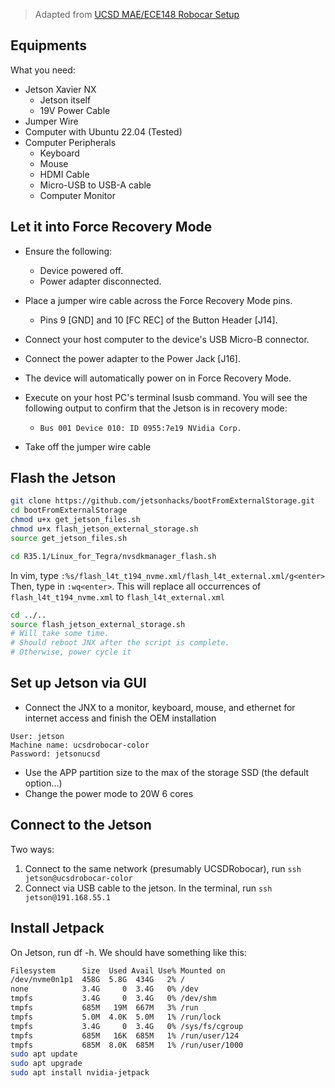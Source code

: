 > Adapted from [UCSD MAE/ECE148 Robocar Setup](https://docs.google.com/document/d/1mXgN9DcAj30HAsbfrHNCP-YEYqKWPTbcUssRI1Xab1A/edit#heading=h.qfnzubgcn5p6)

## Equipments

What you need:
- Jetson Xavier NX
    - Jetson itself
    - 19V Power Cable
- Jumper Wire
- Computer with Ubuntu 22.04 (Tested)
- Computer Peripherals
  - Keyboard
  - Mouse
  - HDMI Cable
  - Micro-USB to USB-A cable
  - Computer Monitor

## Let it into Force Recovery Mode

- Ensure the following:
  - Device powered off.
  - Power adapter disconnected.
- Place a jumper wire cable across the Force Recovery Mode pins. 
  - Pins 9 [GND] and 10 [FC REC] of the Button Header [J14].
- Connect your host computer to the device's USB Micro-B connector.
- Connect the power adapter to the Power Jack [J16].
- The device will automatically power on in Force Recovery Mode.
- Execute on your host PC's terminal lsusb command. You will see the following output to confirm that the Jetson is in recovery mode:
  - `Bus 001 Device 010: ID 0955:7e19 NVidia Corp.`

- Take off the jumper wire cable

## Flash the Jetson

```bash
git clone https://github.com/jetsonhacks/bootFromExternalStorage.git
cd bootFromExternalStorage
chmod u+x get_jetson_files.sh
chmod u+x flash_jetson_external_storage.sh
source get_jetson_files.sh
```

```bash
cd R35.1/Linux_for_Tegra/nvsdkmanager_flash.sh
```

In vim, type `:%s/flash_l4t_t194_nvme.xml/flash_l4t_external.xml/g<enter>`
Then, type in `:wq<enter>`. This will replace all occurrences of `flash_l4t_t194_nvme.xml` to `flash_l4t_external.xml`

```bash
cd ../..
source flash_jetson_external_storage.sh
# Will take some time.
# Should reboot JNX after the script is complete. 
# Otherwise, power cycle it
```

## Set up Jetson via GUI

- Connect the JNX to a monitor, keyboard, mouse, and ethernet for internet access and  finish the OEM installation

```
User: jetson
Machine name: ucsdrobocar-color
Password: jetsonucsd 
```

- Use the APP partition size to the max of the storage SSD (the default option…)
- Change the power mode to 20W 6 cores

## Connect to the Jetson

Two ways:
1. Connect to the same network (presumably UCSDRobocar), run `ssh jetson@ucsdrobocar-color`
2. Connect via USB cable to the jetson. In the terminal, run `ssh jetson@191.168.55.1`

## Install Jetpack

On Jetson, run df -h. We should have something like this:

```bash
Filesystem      Size  Used Avail Use% Mounted on
/dev/nvme0n1p1  458G  5.8G  434G   2% /
none            3.4G     0  3.4G   0% /dev
tmpfs           3.4G     0  3.4G   0% /dev/shm
tmpfs           685M   19M  667M   3% /run
tmpfs           5.0M  4.0K  5.0M   1% /run/lock
tmpfs           3.4G     0  3.4G   0% /sys/fs/cgroup
tmpfs           685M   16K  685M   1% /run/user/124
tmpfs           685M  8.0K  685M   1% /run/user/1000
sudo apt update
sudo apt upgrade
sudo apt install nvidia-jetpack
```
